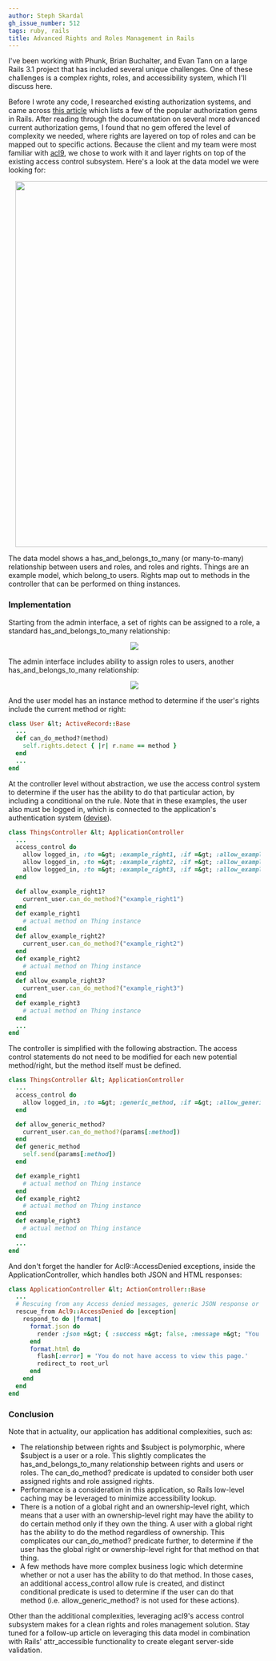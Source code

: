 ```yaml
---
author: Steph Skardal
gh_issue_number: 512
tags: ruby, rails
title: Advanced Rights and Roles Management in Rails
---
```


I've been working with Phunk, Brian Buchalter, and Evan Tann on a large Rails 3.1 project that has included several unique challenges. One of these challenges is a complex rights, roles, and accessibility system, which I'll discuss here.

Before I wrote any code, I researched existing authorization systems, and came across [this article](http://steffenbartsch.com/blog/2008/08/rails-authorization-plugins/) which lists a few of the popular authorization gems in Rails. After reading through the documentation on several more advanced current authorization gems, I found that no gem offered the level of complexity we needed, where rights are layered on top of roles and can be mapped out to specific actions. Because the client and my team were most familiar with [acl9](https://github.com/be9/acl9), we chose to work with it and layer rights on top of the existing access control subsystem. Here's a look at the data model we were looking for:

<div class="separator" style="clear: both; text-align: center;">
<a href="/blog/2011/11/11/advanced-rights-roles-management-rails/image-0-big.png" imageanchor="1" style="margin-left:1em; margin-right:1em"><img border="0" src="/blog/2011/11/11/advanced-rights-roles-management-rails/image-0.png" width="730"/></a></div>

The data model shows a has_and_belongs_to_many (or many-to-many) relationship between users and roles, and roles and rights. Things are an example model, which belong_to users. Rights map out to methods in the controller that can be performed on thing instances.

### Implementation

Starting from the admin interface, a set of rights can be assigned to a role, a standard has_and_belongs_to_many relationship:

<div class="separator" style="clear: both; text-align: center;">
<a href="/blog/2011/11/11/advanced-rights-roles-management-rails/image-1-big.png" imageanchor="1" style="margin-left:1em; margin-right:1em"><img border="0" src="/blog/2011/11/11/advanced-rights-roles-management-rails/image-1.png"/></a></div>

The admin interface includes ability to assign roles to users, another has_and_belongs_to_many relationship:

<div class="separator" style="clear: both; text-align: center;">
<a href="/blog/2011/11/11/advanced-rights-roles-management-rails/image-2-big.png" imageanchor="1" style="margin-left:1em; margin-right:1em"><img border="0" src="/blog/2011/11/11/advanced-rights-roles-management-rails/image-2.png"/></a></div>

And the user model has an instance method to determine if the user's rights include the current method or right:

```ruby
class User &lt; ActiveRecord::Base
  ...
  def can_do_method?(method)
    self.rights.detect { |r| r.name == method }
  end
  ...
end
```

At the controller level without abstraction, we use the access control system to determine if the user has the ability to do that particular action, by including a conditional on the rule. Note that in these examples, the user also must be logged in, which is connected to the application's authentication system ([devise](https://github.com/plataformatec/devise)).

```ruby
class ThingsController &lt; ApplicationController
  ...
  access_control do
    allow logged_in, :to =&gt; :example_right1, :if =&gt; :allow_example_right1?
    allow logged_in, :to =&gt; :example_right2, :if =&gt; :allow_example_right2?
    allow logged_in, :to =&gt; :example_right3, :if =&gt; :allow_example_right3?
  end

  def allow_example_right1?
    current_user.can_do_method?("example_right1")
  end
  def example_right1
    # actual method on Thing instance
  end
  def allow_example_right2?
    current_user.can_do_method?("example_right2")
  end
  def example_right2
    # actual method on Thing instance
  end
  def allow_example_right3?
    current_user.can_do_method?("example_right3")
  end
  def example_right3
    # actual method on Thing instance
  end
  ...
end
```

The controller is simplified with the following abstraction. The access control statements do not need to be modified for each new potential method/right, but the method itself must be defined.

```ruby
class ThingsController &lt; ApplicationController
  ...
  access_control do
    allow logged_in, :to =&gt; :generic_method, :if =&gt; :allow_generic_method?
  end

  def allow_generic_method?
    current_user.can_do_method?(params[:method])
  end
  def generic_method
    self.send(params[:method])
  end

  def example_right1
    # actual method on Thing instance
  end
  def example_right2
    # actual method on Thing instance
  end
  def example_right3
    # actual method on Thing instance
  end
  ...
end
```

And don't forget the handler for Acl9::AccessDenied exceptions, inside the ApplicationController, which handles both JSON and HTML responses:

```ruby
class ApplicationController &lt; ActionController::Base
  ...
  # Rescuing from any Access denied messages, generic JSON response or redirect and flash message
  rescue_from Acl9::AccessDenied do |exception|
    respond_to do |format|
      format.json do
        render :json =&gt; { :success =&gt; false, :message =&gt; "You do not have access to do this action." }
      end
      format.html do
        flash[:error] = 'You do not have access to view this page.'
        redirect_to root_url
      end
    end
  end
end
```

### Conclusion

Note that in actuality, our application has additional complexities, such as:

- The relationship between rights and $subject is polymorphic, where $subject is a user or a role. This slightly complicates the has_and_belongs_to_many relationship between rights and users or roles. The can_do_method? predicate is updated to consider both user assigned rights and role assigned rights.
- Performance is a consideration in this application, so Rails low-level caching may be leveraged to minimize accessibility lookup.
- There is a notion of a global right and an ownership-level right, which means that a user with an ownership-level right may have the ability to do certain method only if they own the thing. A user with a global right has the ability to do the method regardless of ownership. This complicates our can_do_method? predicate further, to determine if the user has the global right or ownership-level right for that method on that thing.
- A few methods have more complex business logic which determine whether or not a user has the ability to do that method. In those cases, an additional access_control allow rule is created, and distinct conditional predicate is used to determine if the user can do that method (i.e. allow_generic_method? is not used for these actions).

Other than the additional complexities, leveraging acl9's access control subsystem makes for a clean rights and roles management solution. Stay tuned for a follow-up article on leveraging this data model in combination with Rails' attr_accessible functionality to create elegant server-side validation.
